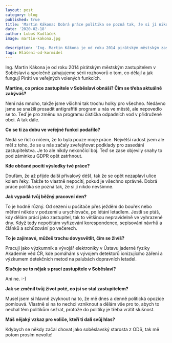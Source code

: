 ```yaml
---
layout: post
category: blog
published: true
title: 'Martin Kákona: Dobrá práce politika se pozná tak, že si jí nikdo nevšimne.'
date: '2020-02-18'
author: Luboš Kudláček
image: martin-kakona.jpg

description: 'Ing. Martin Kákona je od roku 2014 pirátským městským zastupitelem v Soběslavi a společně zahajujeme sérii rozhovorů o tom, co dělají a jak fungují Piráti ve veřejných volených funkcích.'
tags: Hlášení-od-kormidel
---
```


Ing. Martin Kákona je od roku 2014 pirátským městským zastupitelem v Soběslavi a společně zahajujeme sérii rozhovorů o tom, co dělají a jak fungují Piráti ve veřejných volených funkcích.

**Martine, co práce zastupitele v Soběslavi obnáší? Čím se třeba aktuálně zabýváš?**

Není nás mnoho, takže jsme všichni tak trochu holky pro všechno. Nedávno jsme se snažili prosadit antigraffiti program u nás ve městě, ale nepovedlo se to. Teď je pro změnu na programu čistička odpadních vod v přidružené obci. A tak dále.

**Co se ti za dobu ve veřejné funkci podařilo?**

Nedá se říct o ničem, že to byla pouze moje práce. Největší radost jsem ale měl z toho, že se u nás začaly zveřejňovat podklady pro zasedání zastupitelstva. Je to ale nikdy nekončící boj. Teď se zase objevily snahy to pod záminkou GDPR opět zatrhnout.

**Kde občané pocítí výsledky tvé práce?**

Doufám, že až přijde další přívalový déšť, tak že se opět nezaplaví ulice kolem řeky. Takže to vlastně nepocítí, pokud je všechno správně. Dobrá práce politika se pozná tak, že si jí nikdo nevšimne.

**Jak vypadá tvůj běžný pracovní den?**

To je hodně různý. Od sezení u počítače přes ježdění do bouřek nebo měření někde v podzemí u urychlovače, po létání letadlem. Jestli se ptáš, kdy dělám práci jako zastupitel, tak to většinou nepravidelně ve vyhrazené dny. Když tedy nepočítám vyřizování korespondence, sepisování návrhů a článků a schůzování po večerech.

**To je zajímavé, můžeš trochu dovysvětlit, čím se živíš?**

Pracuji jako výzkumník a vývojář elektroniky v Ústavu jaderné fyziky Akademie věd ČR, kde pomáhám s vývojem detektorů ionizujícího záření a výzkumem detekčních metod na palubách dopravních letadel.

**Slučuje se to nějak s prací zastupitele v Soběslavi?**

Ani ne. :-)

**Jak se změnil tvůj život poté, co jsi se stal zastupitelem?**

Musel jsem si hlavně zvyknout na to, že mě dnes a denně politická opozice pomlouvá. Vlastně si na to nechci vzniknout a dělám vše pro to, abych to nechal těm politikům sežrat, protože do politiky je třeba vrátit slušnost.

**Máš nějaký vzkaz pro voliče, kteří ti dali svůj hlas?**

Kdybych se někdy začal chovat jako soběslavský starosta z ODS, tak mě potom prosím nevolte!

